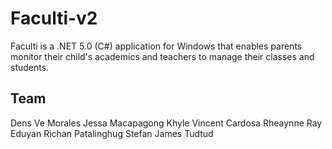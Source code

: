 # Faculti-v2
Faculti is a .NET 5.0 (C#) application for Windows that enables parents monitor their child's academics and teachers to manage their classes and students.

## Team
Dens Ve Morales
Jessa Macapagong
Khyle Vincent Cardosa
Rheaynne Ray Eduyan
Richan Patalinghug
Stefan James Tudtud
